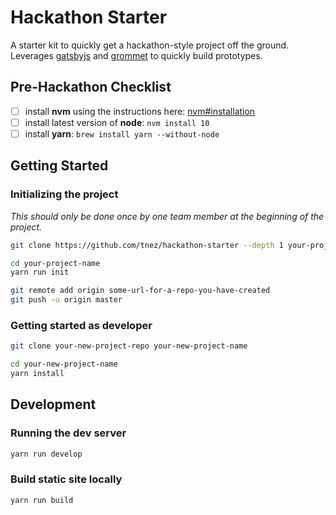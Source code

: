 # Hackathon Starter

A starter kit to quickly get a hackathon-style project off the ground. Leverages [gatsbyjs](https://www.gatsbyjs.org) and [grommet](http://grommet.io) to quickly build prototypes.

## Pre-Hackathon Checklist

- [ ] install **nvm** using the instructions here: [nvm#installation](https://github.com/creationix/nvm#installation)
- [ ] install latest version of **node**: `nvm install 10`
- [ ] install **yarn**: `brew install yarn --without-node`

## Getting Started

### Initializing the project

*This should only be done once by one team member at the beginning of the project.*

```sh
git clone https://github.com/tnez/hackathon-starter --depth 1 your-project-name

cd your-project-name
yarn run init

git remote add origin some-url-for-a-repo-you-have-created
git push -u origin master
```

### Getting started as developer

```sh
git clone your-new-project-repo your-new-project-name

cd your-new-project-name
yarn install
```

## Development

### Running the dev server

```sh
yarn run develop
```

### Build static site locally

```sh
yarn run build
```
